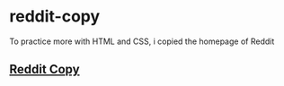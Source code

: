 # reddit-copy
To practice more with HTML and CSS, i copied the homepage of Reddit

## <a href="https://reddit-copy-nine.vercel.app"> Reddit Copy </a>
